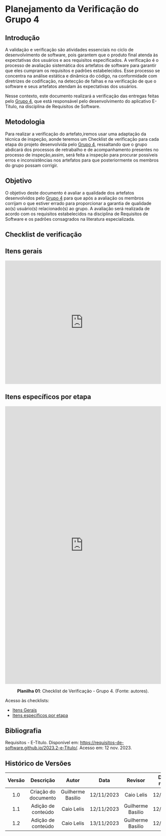 # **Planejamento da Verificação do Grupo 4**

## **Introdução**

A validação e verificação são atividades essenciais no ciclo de desenvolvimento de software, pois garantem que o produto final atenda às expectativas dos usuários e aos requisitos especificados. A verificação é o processo de avaliação sistemática dos artefatos de software para garantir que eles cumpram os requisitos e padrões estabelecidos. Esse processo se concentra na análise estática e dinâmica do código, na conformidade com diretrizes de codificação, na detecção de falhas e na verificação de que o software e seus artefatos atendam às expectativas dos usuários.

Nesse contexto, este documento realizará a verificação das entregas feitas pelo [Grupo 4](https://requisitos-de-software.github.io/2023.2-e-Titulo/), que está responsável pelo desenvolvimento do aplicativo E-Título, na disciplina de Requisitos de Software.

## **Metodologia**

Para realizar a verificação do artefato,iremos usar uma adaptação da técnica de inspeção, aonde teremos um Checklist de verificação para cada etapa do projeto desenvolvida pelo [Grupo 4](https://requisitos-de-software.github.io/2023.2-e-Titulo/), ressaltando que o grupo abdicará dos processos de retrabalho e de acompanhamento presentes no processo de inspeção,assim, será feita a inspeção para procurar possíveis erros e inconsistências nos artefatos para que posteriormente os membros do grupo possam corrigir.


## **Objetivo**

O objetivo deste documento é avaliar a qualidade dos artefatos desenvolvidos pelo [Grupo 4](https://requisitos-de-software.github.io/2023.2-e-Titulo/) para que após a avaliação os membros corrijam o que estiver errado para proporcionar a garantia de qualidade ao(s) usuário(s) relacionado(s) ao grupo. A avaliação será realizada de acordo com os requisitos estabelecidos na disciplina de Requisitos de Software e os padrões consagrados na literatura especializada.


## **Checklist de verificação**

## **Itens gerais**
<iframe src="https://docs.google.com/spreadsheets/d/e/2PACX-1vRosc4EhCubuK631zfmVzmzzqXcTlcza-m16-LLkAexbM2Nlods5Zdun204FAqC4yDGXfk8TSLPlul6/pubhtml?gid=0&amp;single=true&amp;widget=true&amp;headers=false"width="100%" height="400" frameborder="0" scrolling="yes"></iframe>

## **Itens específicos por etapa**

<iframe src="https://docs.google.com/spreadsheets/d/e/2PACX-1vROYrmtTlS-IYh-TUQZ0wwyLDcxbvM66rIyQSg4oH3qLrqSa14vmJy8GrNNfS1e9m11QZJ1BAj_BPC1/pubhtml?widget=true&amp;headers=false"width="100%" height="900" frameborder="0" scrolling="yes"></iframe>

<div align="center">
<p> <b>Planilha 01</b>: Checklist de Verificação - Grupo 4. (Fonte: autores). </p>
</div>

Acesso às checklists:


- [Itens Gerais](https://docs.google.com/spreadsheets/d/e/2PACX-1vRosc4EhCubuK631zfmVzmzzqXcTlcza-m16-LLkAexbM2Nlods5Zdun204FAqC4yDGXfk8TSLPlul6/pubhtml?gid=0&amp;single=true&amp;widget=true&amp;headers=false)
- [Itens específicos por etapa](https://docs.google.com/spreadsheets/d/e/2PACX-1vROYrmtTlS-IYh-TUQZ0wwyLDcxbvM66rIyQSg4oH3qLrqSa14vmJy8GrNNfS1e9m11QZJ1BAj_BPC1/pubhtml?widget=true&amp;headers=false)

## **Bibliografia**

Requisitos - E-Título. Disponível em: https://requisitos-de-software.github.io/2023.2-e-Titulo/. Acesso em: 12 nov. 2023.

## **Histórico de Versões**

| Versão |          Descrição              |     Autor      |      Data      |   Revisor     |    Data de revisão    |  
|:------:|:-------------------------------:|:--------------:|:--------------:|:-------------:|:---------------------:|
|  1.0   | Criação do documento  |   Guilherme Basilio   |   12/11/2023   | Caio Lelis |  12/11/2023    |
|  1.1   | Adição de conteúdo  |   Caio Lelis   |   12/11/2023   |   Guilherme Basilio   |   12/11/2023   |
|  1.2   | Adição de conteúdo  |   Caio Lelis   |   13/11/2023   |   Guilherme Basilio   |   12/11/2023   |
